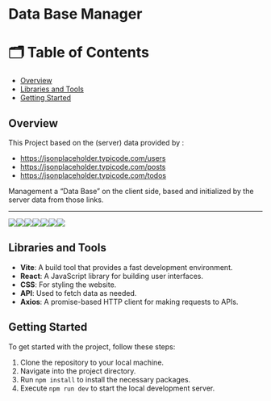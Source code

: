 # Data Base Manager

# 🗂️ Table of Contents

- [Overview](#overview)
- [Libraries and Tools](#libraries-and-tools)
- [Getting Started](#getting-started)

## Overview

This Project based on the (server) data provided by : 
- https://jsonplaceholder.typicode.com/users
- https://jsonplaceholder.typicode.com/posts
- https://jsonplaceholder.typicode.com/todos

Management a “Data Base” on the client side, based and initialized by the server data from those links.


***

![](README/1.jpg)![](README/2.jpg)![](README/3.jpg)![](README/4.jpg)![](README/5.jpg)![](README/6.jpg)![](README/7.jpg)


## Libraries and Tools

- **Vite**: A build tool that provides a fast development environment.
- **React**: A JavaScript library for building user interfaces.
- **CSS**: For styling the website.
- **API**: Used to fetch data as needed.
- **Axios**: A promise-based HTTP client for making requests to APIs.


## Getting Started

To get started with the project, follow these steps:

1. Clone the repository to your local machine.
2. Navigate into the project directory.
3. Run `npm install` to install the necessary packages.
4. Execute `npm run dev` to start the local development server.
